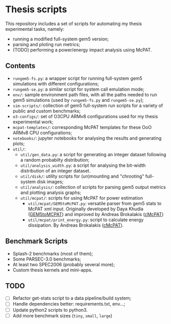 # Thesis scripts

This repository includes a set of scripts for automating my thesis experimental
tasks, namely:

-   running a modified full-system gem5 version;
-   parsing and ploting run metrics;
-   (TODO) performing a power/energy impact analysis using McPAT.

## Contents

-   `rungem5-fs.py`: a wrapper script for running full-system gem5 simulations
    with different configurations;
-   `rungem5-se.py`: a similar script for system call emulation mode;
-   `env/`: sample environment path files, with all the paths needed to run gem5
    simulations (used by `rungem5-fs.py` and `rungem5-se.py`);
-   `sim-scripts/`: collection of gem5 full-system run scripts for a variety of
    public and custom benchmarks;
-   `o3-configs/`: set of O3CPU ARMv8 configurations used for my thesis
    experimental work;
-   `mcpat-templates/`: corresponding McPAT templates for these OoO ARMv8 CPU
    configurations;
-   `notebooks/`: jupyter notebooks for analysing the results and generating plots;
-   `util/`:
    -   `util/gen_data.py`: a script for generating an integer dataset following
        a random probabilty distribution;
    -   `util/analysis_width.py`: a script for analysing the bit-width
        distribution of an integer dataset.
    -   `util/disk/`: utility scripts for (un)mounting and "chrooting"
        full-system disk images;
    -   `util/analysis/`: collection of scripts for parsing gem5 output metrics
        and plotting analysis graphs;
    -   `util/mcpat/`: scripts for using McPAT for power estimation
        -   `util/mcpat/GEM5toMcPAT.py`: versatile parser from gem5 stats to
            McPAT xml input. Originally developed by Daya Khudia
            ([GEM5toMCPAT](https://github.com/H2020-COSSIM/cMcPAT)) and improved
            by Andreas Brokalakis
            ([cMcPAT](https://github.com/H2020-COSSIM/cMcPAT/))
        -   `util/mcpat/print_energy.py`: script to calculate energy
            dissipation. By Andreas Brokalakis
            ([cMcPAT](https://github.com/H2020-COSSIM/cMcPAT)).

## Benchmark Scripts

-   Splash-2 benchmarks (most of them);
-   Some PARSEC-3.0 benchmarks;
-   At least two SPEC2006 (probably several more);
-   Custom thesis kernels and mini-apps.

## TODO

-   [ ] Refactor get-stats script to a data pipeline/build system;
-   [ ] Handle dependencies better: requirements.txt, env...;
-   [ ] Update python2 scripts to python3.
-   [ ] Add more benchmark sizes (`tiny`, `small`, `large`)
